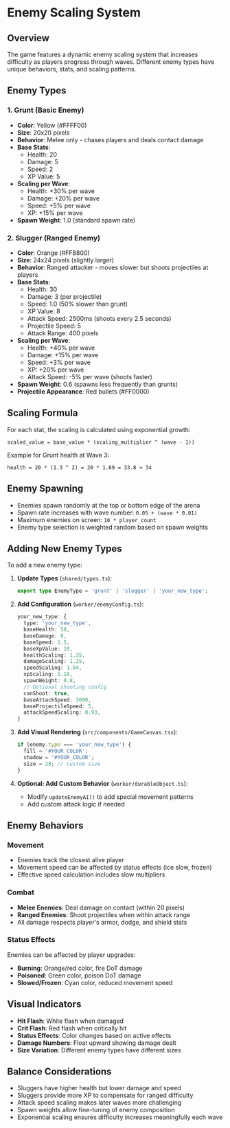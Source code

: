 # Enemy Scaling System

## Overview
The game features a dynamic enemy scaling system that increases difficulty as players progress through waves. Different enemy types have unique behaviors, stats, and scaling patterns.

## Enemy Types

### 1. Grunt (Basic Enemy)
- **Color**: Yellow (#FFFF00)
- **Size**: 20x20 pixels
- **Behavior**: Melee only - chases players and deals contact damage
- **Base Stats**:
  - Health: 20
  - Damage: 5
  - Speed: 2
  - XP Value: 5
- **Scaling per Wave**:
  - Health: +30% per wave
  - Damage: +20% per wave
  - Speed: +5% per wave
  - XP: +15% per wave
- **Spawn Weight**: 1.0 (standard spawn rate)

### 2. Slugger (Ranged Enemy)
- **Color**: Orange (#FF8800)
- **Size**: 24x24 pixels (slightly larger)
- **Behavior**: Ranged attacker - moves slower but shoots projectiles at players
- **Base Stats**:
  - Health: 30
  - Damage: 3 (per projectile)
  - Speed: 1.0 (50% slower than grunt)
  - XP Value: 8
  - Attack Speed: 2500ms (shoots every 2.5 seconds)
  - Projectile Speed: 5
  - Attack Range: 400 pixels
- **Scaling per Wave**:
  - Health: +40% per wave
  - Damage: +15% per wave
  - Speed: +3% per wave
  - XP: +20% per wave
  - Attack Speed: -5% per wave (shoots faster)
- **Spawn Weight**: 0.6 (spawns less frequently than grunts)
- **Projectile Appearance**: Red bullets (#FF0000)

## Scaling Formula

For each stat, the scaling is calculated using exponential growth:
```
scaled_value = base_value * (scaling_multiplier ^ (wave - 1))
```

Example for Grunt health at Wave 3:
```
health = 20 * (1.3 ^ 2) = 20 * 1.69 = 33.8 ≈ 34
```

## Enemy Spawning

- Enemies spawn randomly at the top or bottom edge of the arena
- Spawn rate increases with wave number: `0.05 + (wave * 0.01)`
- Maximum enemies on screen: `10 * player_count`
- Enemy type selection is weighted random based on spawn weights

## Adding New Enemy Types

To add a new enemy type:

1. **Update Types** (`shared/types.ts`):
   ```typescript
   export type EnemyType = 'grunt' | 'slugger' | 'your_new_type';
   ```

2. **Add Configuration** (`worker/enemyConfig.ts`):
   ```typescript
   your_new_type: {
     type: 'your_new_type',
     baseHealth: 50,
     baseDamage: 8,
     baseSpeed: 1.5,
     baseXpValue: 10,
     healthScaling: 1.35,
     damageScaling: 1.25,
     speedScaling: 1.04,
     xpScaling: 1.18,
     spawnWeight: 0.8,
     // Optional shooting config
     canShoot: true,
     baseAttackSpeed: 3000,
     baseProjectileSpeed: 5,
     attackSpeedScaling: 0.93,
   }
   ```

3. **Add Visual Rendering** (`src/components/GameCanvas.tsx`):
   ```typescript
   if (enemy.type === 'your_new_type') {
     fill = '#YOUR_COLOR';
     shadow = '#YOUR_COLOR';
     size = 28; // custom size
   }
   ```

4. **Optional: Add Custom Behavior** (`worker/durableObject.ts`):
   - Modify `updateEnemyAI()` to add special movement patterns
   - Add custom attack logic if needed

## Enemy Behaviors

### Movement
- Enemies track the closest alive player
- Movement speed can be affected by status effects (ice slow, frozen)
- Effective speed calculation includes slow multipliers

### Combat
- **Melee Enemies**: Deal damage on contact (within 20 pixels)
- **Ranged Enemies**: Shoot projectiles when within attack range
- All damage respects player's armor, dodge, and shield stats

### Status Effects
Enemies can be affected by player upgrades:
- **Burning**: Orange/red color, fire DoT damage
- **Poisoned**: Green color, poison DoT damage
- **Slowed/Frozen**: Cyan color, reduced movement speed

## Visual Indicators

- **Hit Flash**: White flash when damaged
- **Crit Flash**: Red flash when critically hit
- **Status Effects**: Color changes based on active effects
- **Damage Numbers**: Float upward showing damage dealt
- **Size Variation**: Different enemy types have different sizes

## Balance Considerations

- Sluggers have higher health but lower damage and speed
- Sluggers provide more XP to compensate for ranged difficulty
- Attack speed scaling makes later waves more challenging
- Spawn weights allow fine-tuning of enemy composition
- Exponential scaling ensures difficulty increases meaningfully each wave
